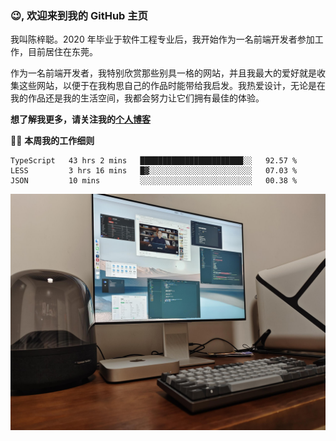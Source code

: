 ### 😉, 欢迎来到我的 GitHub 主页

我叫陈梓聪。2020 年毕业于软件工程专业后，我开始作为一名前端开发者参加工作，目前居住在东莞。

作为一名前端开发者，我特别欣赏那些别具一格的网站，并且我最大的爱好就是收集这些网站，以便于在我构思自己的作品时能带给我启发。我热爱设计，无论是在我的作品还是我的生活空间，我都会努力让它们拥有最佳的体验。

**想了解我更多，请关注我的[个人博客](https://leoku.top)**

🧑‍💻 **本周我的工作细则**
<!--START_SECTION:waka-->
```text
TypeScript   43 hrs 2 mins   ███████████████████████░░   92.57 % 
LESS         3 hrs 16 mins   █▓░░░░░░░░░░░░░░░░░░░░░░░   07.03 % 
JSON         10 mins         ░░░░░░░░░░░░░░░░░░░░░░░░░   00.38 % 
```
<!--END_SECTION:waka-->

![desktop](./mine.jpg)
